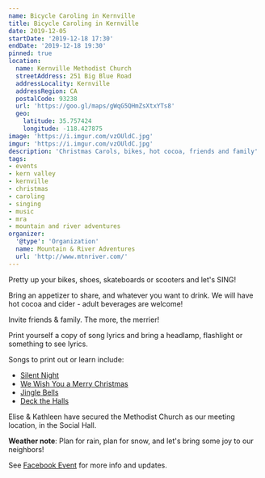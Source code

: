 ```yaml
---
name: Bicycle Caroling in Kernville
title: Bicycle Caroling in Kernville
date: 2019-12-05
startDate: '2019-12-18 17:30'
endDate: '2019-12-18 19:30'
pinned: true
location:
  name: Kernville Methodist Church
  streetAddress: 251 Big Blue Road
  addressLocality: Kernville
  addressRegion: CA
  postalCode: 93238
  url: 'https://goo.gl/maps/gWqG5QHmZsXtxYTs8'
  geo:
    latitude: 35.757424
    longitude: -118.427875
image: 'https://i.imgur.com/vzOUldC.jpg'
imgur: 'https://i.imgur.com/vzOUldC.jpg'
description: 'Christmas Carols, bikes, hot cocoa, friends and family'
tags:
- events
- kern valley
- kernville
- christmas
- caroling
- singing
- music
- mra
- mountain and river adventures
organizer:
  '@type': 'Organization'
  name: Mountain & River Adventures
  url: 'http://www.mtnriver.com/'
---
```

Pretty up your bikes, shoes, skateboards or scooters and let's SING!

Bring an appetizer to share, and whatever you want to drink. We will have hot
cocoa and cider - adult beverages are welcome!

Invite friends & family. The more, the merrier!

Print yourself a copy of song lyrics and bring a headlamp, flashlight or something
to see lyrics.

Songs to print out or learn include:
- [Silent Night](https://www.lyricsmode.com/lyrics/c/christmas_songs/silent_night.html)
- [We Wish You a Merry Christmas](http://www.lyricsmode.com/lyrics/c/christmas_songs/we_wish_you_a_merry_christmas.html)
- [Jingle Bells](https://www.lyricsmode.com/lyrics/c/christmas_songs/jingle_bells.html)
- [Deck the Halls](https://www.lyricsmode.com/lyrics/c/christmas_songs/deck_the_halls.html)

Elise & Kathleen have secured the Methodist Church as our meeting location, in
the Social Hall. 

**Weather note**:  Plan for rain, plan for snow, and let's bring some joy to our
neighbors!

See [Facebook Event](https://www.facebook.com/events/2653196018059363/) for more
info and updates.
